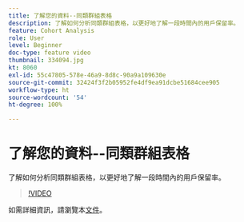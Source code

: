 ```yaml
---
title: 了解您的資料--同類群組表格
description: 了解如何分析同類群組表格，以更好地了解一段時間內的用戶保留率。
feature: Cohort Analysis
role: User
level: Beginner
doc-type: feature video
thumbnail: 334094.jpg
kt: 8060
exl-id: 55c47805-578e-46a9-8d8c-90a9a109630e
source-git-commit: 32424f3f2b05952fe4df9ea91dcbe51684cee905
workflow-type: ht
source-wordcount: '54'
ht-degree: 100%

---
```


# 了解您的資料--同類群組表格

了解如何分析同類群組表格，以更好地了解一段時間內的用戶保留率。

>[!VIDEO](https://video.tv.adobe.com/v/334094/?quality=12&learn=on)

如需詳細資訊，請瀏覽本[文件](https://experienceleague.adobe.com/docs/analytics/analyze/analysis-workspace/visualizations/cohort-table/cohort-analysis.html?lang=zh-Hant)。
